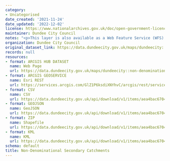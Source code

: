 ```yaml
---
category:
- Uncategorised
date_created: '2021-11-24'
date_updated: '2022-12-02'
license: https://www.nationalarchives.gov.uk/doc/open-government-licence/version/3/
maintainer: Dundee City Council
notes: "<p>This layer is also available as a Web Feature Service (WFS) at\_https://dundeecity.maps.arcgis.com/home/item.html?id=1e6086b854d0434faee1a05473664b7f</p>"
organization: Dundee City Council
original_dataset_link: https://data.dundeecity.gov.uk/maps/dundeecity::non-denominational-secondary-catchments-1
records: null
resources:
- format: ARCGIS HUB DATASET
  name: Web Page
  url: https://data.dundeecity.gov.uk/maps/dundeecity::non-denominational-secondary-catchments-1
- format: ARCGIS GEOSERVICE
  name: Esri REST
  url: https://services.arcgis.com/GlZ1P6ksdiXNYhvC/arcgis/rest/services/School_Catchments_2022_View/FeatureServer/2
- format: CSV
  name: CSV
  url: https://data.dundeecity.gov.uk/api/download/v1/items/aea4bac6704b4735ac8309294479404e/csv?layers=2
- format: GEOJSON
  name: GeoJSON
  url: https://data.dundeecity.gov.uk/api/download/v1/items/aea4bac6704b4735ac8309294479404e/geojson?layers=2
- format: ZIP
  name: Shapefile
  url: https://data.dundeecity.gov.uk/api/download/v1/items/aea4bac6704b4735ac8309294479404e/shapefile?layers=2
- format: KML
  name: KML
  url: https://data.dundeecity.gov.uk/api/download/v1/items/aea4bac6704b4735ac8309294479404e/kml?layers=2
schema: default
title: Non-Denominational Secondary Catchments
---
```

